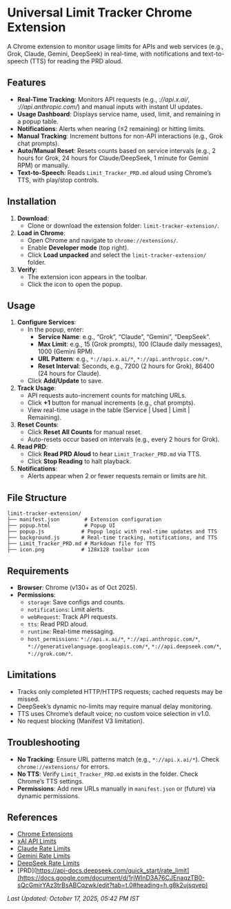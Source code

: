# Universal Limit Tracker Chrome Extension

A Chrome extension to monitor usage limits for APIs and web services (e.g., Grok, Claude, Gemini, DeepSeek) in real-time, with notifications and text-to-speech (TTS) for reading the PRD aloud.

## Features
- **Real-Time Tracking**: Monitors API requests (e.g., *://api.x.ai/*, *://api.anthropic.com/*) and manual inputs with instant UI updates.
- **Usage Dashboard**: Displays service name, used, limit, and remaining in a popup table.
- **Notifications**: Alerts when nearing (≤2 remaining) or hitting limits.
- **Manual Tracking**: Increment buttons for non-API interactions (e.g., Grok chat prompts).
- **Auto/Manual Reset**: Resets counts based on service intervals (e.g., 2 hours for Grok, 24 hours for Claude/DeepSeek, 1 minute for Gemini RPM) or manually.
- **Text-to-Speech**: Reads `Limit_Tracker_PRD.md` aloud using Chrome’s TTS, with play/stop controls.

## Installation
1. **Download**:
   - Clone or download the extension folder: `limit-tracker-extension/`.
2. **Load in Chrome**:
   - Open Chrome and navigate to `chrome://extensions/`.
   - Enable **Developer mode** (top right).
   - Click **Load unpacked** and select the `limit-tracker-extension/` folder.
3. **Verify**:
   - The extension icon appears in the toolbar.
   - Click the icon to open the popup.

## Usage
1. **Configure Services**:
   - In the popup, enter:
     - **Service Name**: e.g., “Grok”, “Claude”, “Gemini”, “DeepSeek”.
     - **Max Limit**: e.g., 15 (Grok prompts), 100 (Claude daily messages), 1000 (Gemini RPM).
     - **URL Pattern**: e.g., `*://api.x.ai/*`, `*://api.anthropic.com/*`.
     - **Reset Interval**: Seconds, e.g., 7200 (2 hours for Grok), 86400 (24 hours for Claude).
   - Click **Add/Update** to save.
2. **Track Usage**:
   - API requests auto-increment counts for matching URLs.
   - Click **+1** button for manual increments (e.g., chat prompts).
   - View real-time usage in the table (Service | Used | Limit | Remaining).
3. **Reset Counts**:
   - Click **Reset All Counts** for manual reset.
   - Auto-resets occur based on intervals (e.g., every 2 hours for Grok).
4. **Read PRD**:
   - Click **Read PRD Aloud** to hear `Limit_Tracker_PRD.md` via TTS.
   - Click **Stop Reading** to halt playback.
5. **Notifications**:
   - Alerts appear when 2 or fewer requests remain or limits are hit.

## File Structure
```
limit-tracker-extension/
├── manifest.json        # Extension configuration
├── popup.html           # Popup UI
├── popup.js            # Popup logic with real-time updates and TTS
├── background.js       # Real-time tracking, notifications, and TTS
├── Limit_Tracker_PRD.md # Markdown file for TTS
├── icon.png            # 128x128 toolbar icon
```

## Requirements
- **Browser**: Chrome (v130+ as of Oct 2025).
- **Permissions**:
  - `storage`: Save configs and counts.
  - `notifications`: Limit alerts.
  - `webRequest`: Track API requests.
  - `tts`: Read PRD aloud.
  - `runtime`: Real-time messaging.
  - `host_permissions`: `*://api.x.ai/*`, `*://api.anthropic.com/*`, `*://generativelanguage.googleapis.com/*`, `*://api.deepseek.com/*`, `*://grok.com/*`.

## Limitations
- Tracks only completed HTTP/HTTPS requests; cached requests may be missed.
- DeepSeek’s dynamic no-limits may require manual delay monitoring.
- TTS uses Chrome’s default voice; no custom voice selection in v1.0.
- No request blocking (Manifest V3 limitation).

## Troubleshooting
- **No Tracking**: Ensure URL patterns match (e.g., `*://api.x.ai/*`). Check `chrome://extensions/` for errors.
- **No TTS**: Verify `Limit_Tracker_PRD.md` exists in the folder. Check Chrome’s TTS settings.
- **Permissions**: Add new URLs manually in `manifest.json` or (future) via dynamic permissions.

## References
- [Chrome Extensions](https://developer.chrome.com/docs/extensions)
- [xAI API Limits](https://docs.x.ai/docs/consumption-and-rate-limits)
- [Claude Rate Limits](https://docs.anthropic.com/en/api/rate-limits)
- [Gemini Rate Limits](https://ai.google.dev/gemini-api/docs/rate-limits)
- [DeepSeek Rate Limits](https://api-docs.deepseek.com/quick_start/rate_limit)
- [PRD](https://api-docs.deepseek.com/quick_start/rate_limit](https://docs.google.com/document/d/1rjWInD3A76CJEnaqzTB0-sQcGmirYAz3trBsABCqzwk/edit?tab=t.0#heading=h.g8k2ujsqvep)

*Last Updated: October 17, 2025, 05:42 PM IST*
